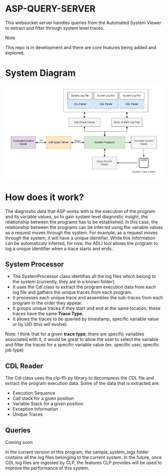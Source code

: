 # ASP-QUERY-SERVER
This websocket server handles queries from the Automated System Viewer to extract and filter through system level traces. 

> [!NOTE]  
> This repo is in development and there are core features being added and explored.

# System Diagram
![Simplified AQS System Diagram](docs/system_diagram2.jpg)

# How does it work?
The diagnostic data that ASP works with is the execution of the program and its variable values, so to gain system level diagnostic insight, the relationship between the programs has to be established. In this case, the relationship between the programs can be inferred using the variable values as a request moves through the system. For example, as a request moves through the system, it will have a unique identifier. While this information can be automaticaly inferred, for now, the ADLI tool allows the program to log a unique identifier when a trace starts and ends. 

## System Processor
- The SystemProcessor class identifies all the log files which belong to the system (currently, they are in a known folder).
- It uses the Cdl class to extract the program execution data from each log file and gathers the unique traces from each program. 
- It processes each unique trace and assembles the sub-traces from each program in the order they appear.
- It groups unique traces if they start and end at the same location, these traces have the same **Trace Type**.
- It allows the traces to be queried by timestamp, specific variable value or by UID (this will evolve)
    
Note: I think that for a given **trace type**, there are specific variables associated with it, it would be great to allow the user to select the variable and filter the traces for a specific variable value (ex. specific user, specific job type)

## CDL Reader
The Cdl class uses the clp-ffi-py library to decompress the CDL file and extract the program execution data. Some of the data that is extracted are:
- Execution Sequence
- Call stack for a given position
- Variable Stack for a given position
- Exception Information
- Unique Traces

## Queries
Coming soon

In the current version of this program, the sample_system_logs folder contains all the log files belonging to the current system. In the future, once CDL log files are ingested by CLP, the features CLP provides will be used to improve the performance of this system.
